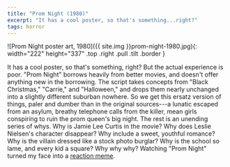 ```yaml
---
title: "Prom Night (1980)"
excerpt: "It has a cool poster, so that's something...right?"
tags: horror
---
```


![Prom Night poster art, 1980]({{ site.img }}prom-night-1980.jpg){: width="222" height="337" .top .right .pull .tilt .border }

It has a cool poster, so that's something, right? But the actual experience is poor. "Prom Night" borrows heavily from better movies, and doesn't offer anything new in the borrowing. The script takes concepts from "Black Christmas," "Carrie," and "Halloween," and drops them nearly unchanged into a slightly different suburban nowhere. So we get this ersatz version of things, paler and dumber than in the original sources---a lunatic escaped from an asylum, breathy telephone calls from the killer, mean girls conspiring to ruin the prom queen's big night. The rest is an unending series of whys. Why is Jamie Lee Curtis in the movie? Why does Leslie Nielsen's character disappear? Why include a sweet, youthful romance? Why is the villain dressed like a stock photo burglar? Why is the school so lame, and every kid a square? Why why why? Watching "Prom Night" turned my face into a [reaction meme](https://duckduckgo.com/?q=Confused+Reporter+Jonathan+Swan&iax=images&ia=images).
